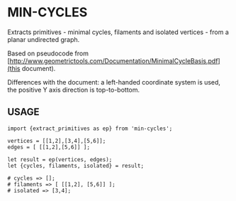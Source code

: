 # MIN-CYCLES

Extracts primitives - minimal cycles, filaments and isolated
vertices - from a planar undirected graph.

Based on pseudocode from [http://www.geometrictools.com/Documentation/MinimalCycleBasis.pdf](this document).

Differences with the document: a left-handed coordinate system is
used, the positive Y axis direction is top-to-bottom.

## USAGE

    import {extract_primitives as ep} from 'min-cycles';

    vertices = [[1,2],[3,4],[5,6]];
    edges = [ [[1,2],[5,6]] ];
    
    let result = ep(vertices, edges);
    let {cycles, filaments, isolated} = result;

    # cycles => [];
    # filaments => [ [[1,2], [5,6]] ];
    # isolated => [3,4];

